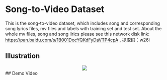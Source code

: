 # Song-to-Video Dataset
This is the song-to-video dataset, which includes song and corresponding song lyrics files, mv files and labels with training set and test set. About the whole mv files, song and song lirics please see this network disk link: https://pan.baidu.com/s/1B001DocYQKdFyDaVTP4cpA , 提取码：w26i

## Illustration
<div align=center><img src="https://user-images.githubusercontent.com/102368468/160238610-c71a3f3c-442f-4d54-82e0-242af9e0f862.png" /></div>
## Demo Video
